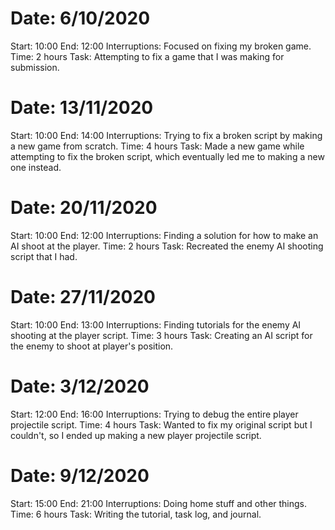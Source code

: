 # Date: 6/10/2020
Start: 10:00
End: 12:00
Interruptions: Focused on fixing my broken game.
Time: 2 hours
Task: Attempting to fix a game that I was making for submission.

# Date: 13/11/2020
Start: 10:00
End: 14:00
Interruptions: Trying to fix a broken script by making a new game from scratch.
Time: 4 hours
Task: Made a new game while attempting to fix the broken script, which eventually led me to making a new one instead.

# Date: 20/11/2020
Start: 10:00
End: 12:00
Interruptions: Finding a solution for how to make an AI shoot at the player.
Time: 2 hours
Task: Recreated the enemy AI shooting script that I had.

# Date: 27/11/2020
Start: 10:00
End: 13:00
Interruptions: Finding tutorials for the enemy AI shooting at the player script.
Time: 3 hours
Task: Creating an AI script for the enemy to shoot at player's position.

# Date: 3/12/2020
Start: 12:00
End: 16:00
Interruptions: Trying to debug the entire player projectile script.
Time: 4 hours
Task: Wanted to fix my original script but I couldn't, so I ended up making a new player projectile script.

# Date: 9/12/2020
Start: 15:00
End: 21:00
Interruptions: Doing home stuff and other things.
Time: 6 hours
Task: Writing the tutorial, task log, and journal.